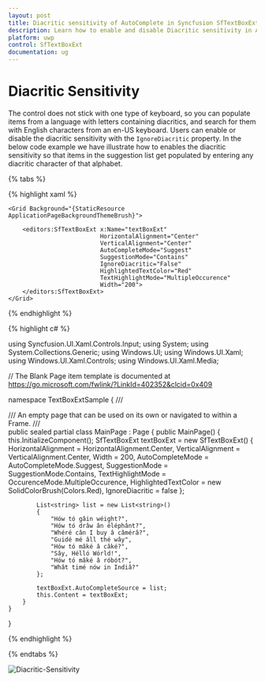 ```yaml
---
layout: post
title: Diacritic sensitivity of AutoComplete in Syncfusion SfTextBoxExt control
description: Learn how to enable and disable Diacritic sensitivity in AutoComplete
platform: uwp
control: SfTextBoxExt
documentation: ug
---
```


# Diacritic Sensitivity

The control does not stick with one type of keyboard, so you can populate items from a language with letters containing diacritics, and search for them with English characters from an en-US keyboard. Users can enable or disable the diacritic sensitivity with the `IgnoreDiacritic` property. In the below code example we have illustrate how to enables the diacritic sensitivity so that items in the suggestion list get populated by entering any diacritic character of that alphabet.

{% tabs %}

{% highlight xaml %}

<Page
    x:Class="TextBoxExtSample.MainPage"
    xmlns="http://schemas.microsoft.com/winfx/2006/xaml/presentation"
    xmlns:x="http://schemas.microsoft.com/winfx/2006/xaml"
    xmlns:local="using:TextBoxExtSample"
    xmlns:d="http://schemas.microsoft.com/expression/blend/2008"
    xmlns:mc="http://schemas.openxmlformats.org/markup-compatibility/2006"
    mc:Ignorable="d"
    xmlns:editors="using:Syncfusion.UI.Xaml.Controls.Input"
    Background="{ThemeResource ApplicationPageBackgroundThemeBrush}">

    <Grid Background="{StaticResource ApplicationPageBackgroundThemeBrush}">

        <editors:SfTextBoxExt x:Name="textBoxExt" 
                              HorizontalAlignment="Center" 
                              VerticalAlignment="Center" 
                              AutoCompleteMode="Suggest"
                              SuggestionMode="Contains"
                              IgnoreDiacritic="False"
                              HighlightedTextColor="Red"
                              TextHighlightMode="MultipleOccurence"
                              Width="200">
        </editors:SfTextBoxExt>
    </Grid>
</Page>

{% endhighlight %}

{% highlight c# %}

using Syncfusion.UI.Xaml.Controls.Input;
using System;
using System.Collections.Generic;
using Windows.UI;
using Windows.UI.Xaml;
using Windows.UI.Xaml.Controls;
using Windows.UI.Xaml.Media;

// The Blank Page item template is documented at https://go.microsoft.com/fwlink/?LinkId=402352&clcid=0x409

namespace TextBoxExtSample
{
    /// <summary>
    /// An empty page that can be used on its own or navigated to within a Frame.
    /// </summary>
    public sealed partial class MainPage : Page
    {
        public MainPage()
        {
            this.InitializeComponent();
            SfTextBoxExt textBoxExt = new SfTextBoxExt()
            {
                HorizontalAlignment = HorizontalAlignment.Center,
                VerticalAlignment = VerticalAlignment.Center,
                Width = 200,
                AutoCompleteMode = AutoCompleteMode.Suggest,
                SuggestionMode = SuggestionMode.Contains,
                TextHighlightMode = OccurenceMode.MultipleOccurence,
                HighlightedTextColor = new SolidColorBrush(Colors.Red),
                IgnoreDiacritic = false
            };

            List<string> list = new List<string>()
            {
                "Hów tó gâin wéight?",
                "Hów tó drâw ân éléphânt?",
                "Whéré cân I buy â câmérâ?",
                "Guidé mé âll thé wây",
                "Hów tó mâké â câké?",
                "Sây, Hélló Wórld!",
                "Hów tó mâké â róbót?",
                "Whât timé nów in Indiâ?"
            };

            textBoxExt.AutoCompleteSource = list;
            this.Content = textBoxExt;
        }
    }
}

{% endhighlight %}

{% endtabs %}

![Diacritic-Sensitivity](images/Diacritic-Sensitivity/Diacritic.png)

